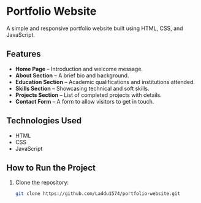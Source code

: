 # Portfolio Website

A simple and responsive portfolio website built using HTML, CSS, and JavaScript.

## Features
- **Home Page** – Introduction and welcome message.
- **About Section** – A brief bio and background.
- **Education Section** – Academic qualifications and institutions attended.
- **Skills Section** – Showcasing technical and soft skills.
- **Projects Section** – List of completed projects with details.
- **Contact Form** – A form to allow visitors to get in touch.

## Technologies Used
- HTML
- CSS
- JavaScript

## How to Run the Project
1. Clone the repository:
   ```bash
   git clone https://github.com/Laddu1574/portfolio-website.git
